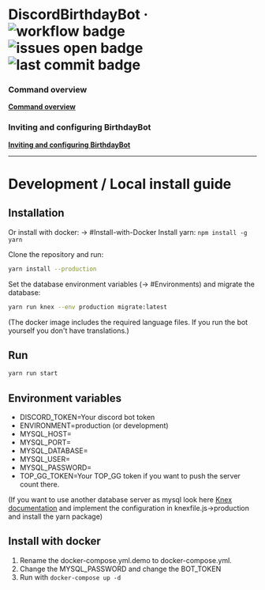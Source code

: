 # DiscordBirthdayBot &middot; ![workflow badge](https://shields.io/github/workflow/status/AdriDevelopsThings/DiscordBirthdayBot/Docker) ![issues open badge](https://shields.io/github/issues-raw/AdriDevelopsThings/DiscordBirthdayBot) ![last commit badge](https://shields.io/github/last-commit/AdriDevelopsThings/DiscordBirthdayBot)

### Command overview
[**Command overview**](https://github.com/AdriDevelopsThings/DiscordBirthdayBot/wiki/Command-overview)
### Inviting and configuring BirthdayBot
[**Inviting and configuring BirthdayBot**](https://github.com/AdriDevelopsThings/DiscordBirthdayBot/wiki/Inviting-and-configuring-BirthdayBot)


---

# Development / Local install guide
## Installation
Or install with docker: -> #Install-with-Docker
Install yarn: ``npm install -g yarn``

Clone the repository and run:
```sh
yarn install --production
```

Set the database environment variables (-> #Environments) and migrate the database:
```sh
yarn run knex --env production migrate:latest
```

(The docker image includes the required language files. If you run the bot yourself you don't have translations.)

## Run

```sh
yarn run start
```

## Environment variables

* DISCORD_TOKEN=Your discord bot token
* ENVIRONMENT=production (or development)
* MYSQL_HOST=
* MYSQL_PORT=
* MYSQL_DATABASE=
* MYSQL_USER=
* MYSQL_PASSWORD=
* TOP_GG_TOKEN=Your TOP_GG token if you want to push the server count there.

(If you want to use another database server as mysql look here [Knex documentation](https://knexjs.org/#Installation-client) and implement the configuration in knexfile.js->production and install the yarn package)

## Install with docker

1. Rename the docker-compose.yml.demo to docker-compose.yml.
2. Change the MYSQL_PASSWORD and change the BOT_TOKEN
3. Run with ``docker-compose up -d``